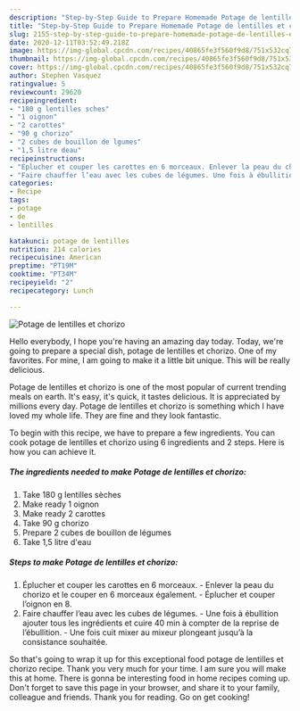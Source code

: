 ```yaml
---
description: "Step-by-Step Guide to Prepare Homemade Potage de lentilles et chorizo"
title: "Step-by-Step Guide to Prepare Homemade Potage de lentilles et chorizo"
slug: 2155-step-by-step-guide-to-prepare-homemade-potage-de-lentilles-et-chorizo
date: 2020-12-11T03:52:49.218Z
image: https://img-global.cpcdn.com/recipes/40865fe3f560f9d8/751x532cq70/potage-de-lentilles-et-chorizo-photo-principale-de-la-recette.jpg
thumbnail: https://img-global.cpcdn.com/recipes/40865fe3f560f9d8/751x532cq70/potage-de-lentilles-et-chorizo-photo-principale-de-la-recette.jpg
cover: https://img-global.cpcdn.com/recipes/40865fe3f560f9d8/751x532cq70/potage-de-lentilles-et-chorizo-photo-principale-de-la-recette.jpg
author: Stephen Vasquez
ratingvalue: 5
reviewcount: 29620
recipeingredient:
- "180 g lentilles sches"
- "1 oignon"
- "2 carottes"
- "90 g chorizo"
- "2 cubes de bouillon de lgumes"
- "1,5 litre deau"
recipeinstructions:
- "Éplucher et couper les carottes en 6 morceaux. Enlever la peau du chorizo et le couper en 6 morceaux également. Éplucher et couper l’oignon en 8."
- "Faire chauffer l’eau avec les cubes de légumes. Une fois à ébullition ajouter tous les ingrédients et cuire 40 min à compter de la reprise de l’ébullition. Une fois cuit mixer au mixeur plongeant jusqu’à la consistance souhaitée."
categories:
- Recipe
tags:
- potage
- de
- lentilles

katakunci: potage de lentilles 
nutrition: 214 calories
recipecuisine: American
preptime: "PT19M"
cooktime: "PT34M"
recipeyield: "2"
recipecategory: Lunch

---
```



![Potage de lentilles et chorizo](https://img-global.cpcdn.com/recipes/40865fe3f560f9d8/751x532cq70/potage-de-lentilles-et-chorizo-photo-principale-de-la-recette.jpg)

Hello everybody, I hope you're having an amazing day today. Today, we're going to prepare a special dish, potage de lentilles et chorizo. One of my favorites. For mine, I am going to make it a little bit unique. This will be really delicious.

Potage de lentilles et chorizo is one of the most popular of current trending meals on earth. It's easy, it's quick, it tastes delicious. It is appreciated by millions every day. Potage de lentilles et chorizo is something which I have loved my whole life. They are fine and they look fantastic.




To begin with this recipe, we have to prepare a few ingredients. You can cook potage de lentilles et chorizo using 6 ingredients and 2 steps. Here is how you can achieve it.

<!--inarticleads1-->

##### The ingredients needed to make Potage de lentilles et chorizo:

1. Take 180 g lentilles sèches
1. Make ready 1 oignon
1. Make ready 2 carottes
1. Take 90 g chorizo
1. Prepare 2 cubes de bouillon de légumes
1. Take 1,5 litre d&#39;eau




<!--inarticleads2-->

##### Steps to make Potage de lentilles et chorizo:

1. Éplucher et couper les carottes en 6 morceaux. - Enlever la peau du chorizo et le couper en 6 morceaux également. - Éplucher et couper l’oignon en 8.
1. Faire chauffer l’eau avec les cubes de légumes. - Une fois à ébullition ajouter tous les ingrédients et cuire 40 min à compter de la reprise de l’ébullition. - Une fois cuit mixer au mixeur plongeant jusqu’à la consistance souhaitée.




So that's going to wrap it up for this exceptional food potage de lentilles et chorizo recipe. Thank you very much for your time. I am sure you will make this at home. There is gonna be interesting food in home recipes coming up. Don't forget to save this page in your browser, and share it to your family, colleague and friends. Thank you for reading. Go on get cooking!
